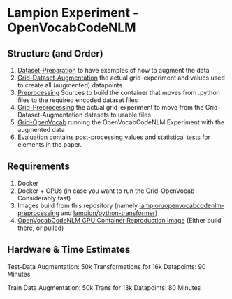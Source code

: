 # Lampion Experiment - OpenVocabCodeNLM

## Structure (and Order)

1. [Dataset-Preparation](./Dataset_Preparation) to have examples of how to augment the data
2. [Grid-Dataset-Augmentation](tbd) the actual grid-experiment and values used to create all (augmented) datapoints
3. [Preprocessing](./Preprocessing) Sources to build the container that moves from .python files to the required encoded dataset files
4. [Grid-Preprocessing](./Grid_Preprocessing) the actual grid-experiment to move from the Grid-Dataset-Augmentation datasets to usable files
5. [Grid-OpenVocab](./Grid_OpenVocab) running the OpenVocabCodeNLM Experiment with the augmented data
6. [Evaluation](./Evaluation) contains post-processing values and statistical tests for elements in the paper. 

## Requirements

1. Docker 
2. Docker + GPUs (in case you want to run the Grid-OpenVocab Considerably fast)
3. Images build from this repository (namely [lampion/openvocabcodenlm-preprocessing](./Preprocessing/Dockerfile) and [lampion/python-transformer](../../Transformer/Python/Dockerfile))
4. [OpenVocabCodeNLM GPU Container Reproduction Image](https://github.com/ciselab/OpenVocabCodeNLM) (Either build there, or pulled)

## Hardware & Time Estimates

Test-Data Augmentation: 50k Transformations for 16k Datapoints: 90 Minutes

Train Data Augmentation: 50k Trans for 13k Datapoints: 80 Minutes
